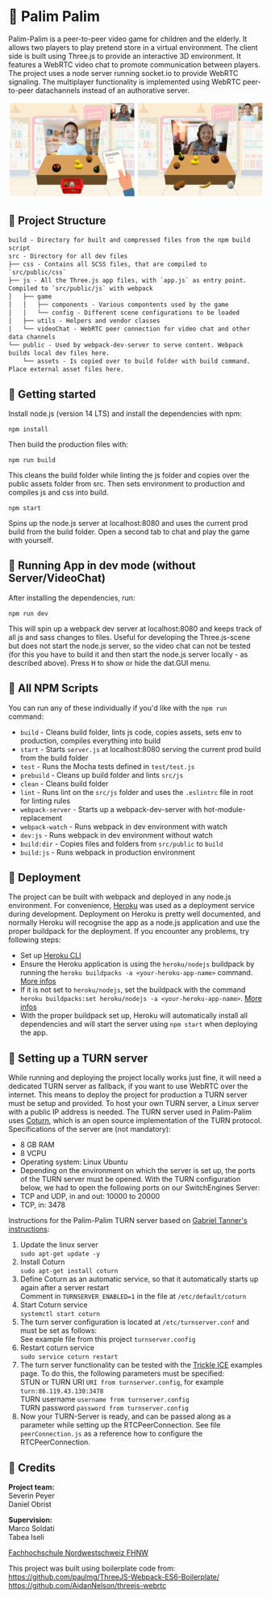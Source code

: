:bell: Palim Palim
========

Palim-Palim is a peer-to-peer video game for children and the elderly. It allows two players to play pretend store in a virtual environment. The client side is built using Three.js to provide an interactive 3D environment. It features a WebRTC video chat to promote communication between players. The project uses a node server running socket.io to provide WebRTC signaling. The multiplayer functionality is implemented using WebRTC peer-to-peer datachannels instead of an authorative server.  

![Palim-Palim Screenshots](https://github.com/danielobrist/ip6-palim-palim/blob/main/PalimPalim_screens.png?raw=true)

## :apple: Project Structure
```
build - Directory for built and compressed files from the npm build script
src - Directory for all dev files
├── css - Contains all SCSS files, that are compiled to `src/public/css`
├── js - All the Three.js app files, with `app.js` as entry point. Compiled to `src/public/js` with webpack
│   ├── game
│   │   ├── components - Various compontents used by the game
│   │   └── config - Different scene configurations to be loaded
│   ├── utils - Helpers and vendor classes
|   └── videoChat - WebRTC peer connection for video chat and other data channels
└── public - Used by webpack-dev-server to serve content. Webpack builds local dev files here. 
    └── assets - Is copied over to build folder with build command. Place external asset files here.
```  

## :orange: Getting started

Install node.js (version 14 LTS) and install the dependencies with npm:

```
npm install
```

Then build the production files with:

```
npm run build
```

This cleans the build folder while linting the js folder and copies over the public assets folder from src. Then sets environment to production and compiles js and css into build.

```
npm start
```

Spins up the node.js server at localhost:8080 and uses the current prod build from the build folder. Open a second tab to chat and play the game with yourself.  


## :pear: Running App in dev mode (without Server/VideoChat)
After installing the dependencies, run:

```
npm run dev
```

This will spin up a webpack dev server at localhost:8080 and keeps track of all js and sass changes to files. Useful for developing the Three.js-scene but does not start the node.js server, so the video chat can not be tested (for this you have to build it and then start the node.js server locally - as described above). Press <kbd>H</kbd> to show or hide the dat.GUI menu.  


## :cherries: All NPM Scripts
You can run any of these individually if you'd like with the `npm run` command:
* `build` - Cleans build folder, lints js code, copies assets, sets env to production, compiles everything into build
* `start` - Starts `server.js` at localhost:8080 serving the current prod build from the build folder
* `test` - Runs the Mocha tests defined in `test/test.js`
* `prebuild` - Cleans up build folder and lints `src/js`
* `clean` - Cleans build folder
* `lint` - Runs lint on the `src/js` folder and uses the `.eslintrc` file in root for linting rules
* `webpack-server` - Starts up a webpack-dev-server with hot-module-replacement
* `webpack-watch` - Runs webpack in dev environment with watch
* `dev:js` - Runs webpack in dev environment without watch
* `build:dir` - Copies files and folders from `src/public` to `build`
* `build:js` - Runs webpack in production environment  


## :grapes: Deployment
The project can be built with webpack and deployed in any node.js environment. For convenience, [Heroku](https://www.heroku.com
) was used as a deployment service during development. Deployment on Heroku is pretty well documented, and normally Heroku will recognise the app as a node.js application and use the proper buildpack for the deployment. If you encounter any problems, try following steps:
* Set up [Heroku CLI](https://devcenter.heroku.com/articles/heroku-cli)
* Ensure the Heroku application is using the `heroku/nodejs` buildpack by running the `heroku buildpacks -a <your-heroku-app-name>` command. [More infos](https://devcenter.heroku.com/articles/nodejs-support#specifying-a-node-js-version)
* If it is not set to `heroku/nodejs`, set the buildpack with the command `heroku buildpacks:set heroku/nodejs -a <your-heroku-app-name>`. [More infos](https://devcenter.heroku.com/articles/buildpacks#setting-a-buildpack-on-an-application)
* With the proper buildpack set up, Heroku will automatically install all dependencies and will start the server using `npm start` when deploying the app.  


## :banana: Setting up a TURN server
While running and deploying the project locally works just fine, it will need a dedicated TURN server as fallback, if you want to use WebRTC over the internet. This means to deploy the project for production a TURN server must be setup and provided. To host your own TURN server, a Linux server with a public IP address is needed. The TURN server used in Palim-Palim uses [Coturn](https://www.hostsharing.net/features/coturn/), which is an open source implementation of the TURN protocol. 
Specifications of the server are (not mandatory):
* 8 GB RAM
* 8 VCPU
* Operating system: Linux Ubuntu
* Depending on the environment on which the server is set up, the ports of the TURN server must be opened. With the TURN configuration below, we had to open the following ports on our SwitchEngines Server:
* TCP and UDP, in and out: 10000 to 20000
* TCP, in: 3478

Instructions for the Palim-Palim TURN server based on [Gabriel Tanner's instructions](https://gabrieltanner.org/blog/turn-server):

1.	Update the linux server  
`sudo apt-get update -y`  
2.	Install Coturn  
`sudo apt-get install coturn`  
3.	Define Coturn as an automatic service, so that it automatically starts up again after a server restart  
Comment in `TURNSERVER_ENABLED=1` in the file at `/etc/default/coturn`  
4.	Start Coturn service  
`systemctl start coturn`  
5.	The turn server configuration is located at  `/etc/turnserver.conf` and must be set as follows:  
See example file from this project `turnserver.config`  
6.	Restart coturn service  
`sudo service coturn restart`  
7.	The turn server functionality can be tested with the [Trickle ICE](https://webrtc.github.io/samples/src/content/peerconnection/trickle-ice/) examples page. To do this, the following parameters must be specified:  
STUN or TURN URI	`URI from turnserver.config`, for example `turn:86.119.43.130:3478`  
TURN username	`username from turnserver.config`  
TURN password	`password from turnserver.config`  
8.  Now your TURN-Server is ready, and can be passed along as a parameter while setting up the RTCPeerConnection. See file `peerConnection.js` as a reference how to configure the RTCPeerConnection.  

## :shopping_cart: Credits

**Project team:**  
Severin Peyer  
Daniel Obrist  

**Supervision:**  
Marco Soldati  
Tabea Iseli  

[Fachhochschule Nordwestschweiz FHNW](https://www.fhnw.ch/)

This project was built using boilerplate code from:  
https://github.com/paulmg/ThreeJS-Webpack-ES6-Boilerplate/  
https://github.com/AidanNelson/threejs-webrtc  